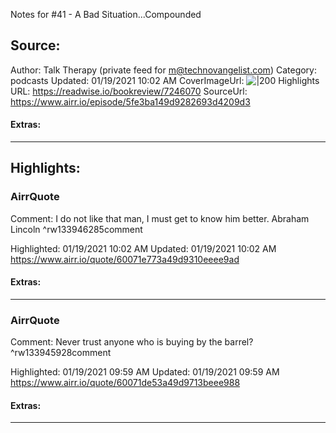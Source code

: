 Notes for #41 - A Bad Situation...Compounded

## Source:
Author: Talk Therapy (private feed for m@technovangelist.com)
Category: podcasts
Updated: 01/19/2021 10:02 AM
CoverImageUrl: 
![|200](https://cdn.substack.com/feed/podcast/50443.jpg?v=19992c14e4884092b6f5162a9b2d1336)
Highlights URL: https://readwise.io/bookreview/7246070
SourceUrl: https://www.airr.io/episode/5fe3ba149d9282693d4209d3


#### Extras:




 
-----
 ## Highlights:

### AirrQuote
Comment: I do not like that man, I must get to know him better. Abraham Lincoln ^rw133946285comment

Highlighted: 01/19/2021 10:02 AM
Updated: 01/19/2021 10:02 AM
https://www.airr.io/quote/60071e773a49d9310eeee9ad


#### Extras:





------

### AirrQuote
Comment: Never trust anyone who is buying by the barrel? ^rw133945928comment

Highlighted: 01/19/2021 09:59 AM
Updated: 01/19/2021 09:59 AM
https://www.airr.io/quote/60071de53a49d9713beee988


#### Extras:





------

